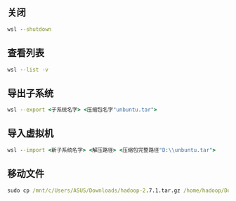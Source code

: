 ## 关闭

~~~cmd
wsl --shutdown
~~~

## 查看列表

~~~cmd
wsl --list -v
~~~

## 导出子系统

~~~cmd
wsl --export <子系统名字> <压缩包名字"unbuntu.tar">
~~~

## 导入虚拟机

~~~cmd
wsl --import <新子系统名字> <解压路径> <压缩包完整路径"D:\\unbuntu.tar">
~~~

## 移动文件

~~~cmd
sudo cp /mnt/c/Users/ASUS/Downloads/hadoop-2.7.1.tar.gz /home/hadoop/Downloads
~~~